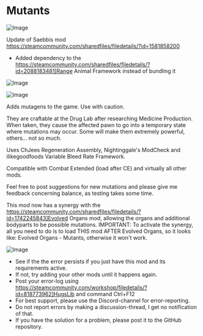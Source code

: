 # Mutants

![Image](https://i.imgur.com/buuPQel.png)

Update of Saebbis mod
https://steamcommunity.com/sharedfiles/filedetails/?id=1581858200

- Added dependency to the https://steamcommunity.com/sharedfiles/filedetails/?id=2088183481]Range Animal Framework instead of bundling it

![Image](https://i.imgur.com/pufA0kM.png)

	
![Image](https://i.imgur.com/Z4GOv8H.png)

Adds mutagens to the game. Use with caution.

They are craftable at the Drug Lab after researching Medicine Production.
When taken, they cause the affected pawn to go into a temporary state where mutations may occur.
Some will make them extremely powerful, others... not so much.

Uses ChJees Regeneration Assembly, Nightinggale's ModCheck and ilikegoodfoods Variable Bleed Rate Framework.

Compatible with Combat Extended (load after CE) and virtually all other mods.

Feel free to post suggestions for new mutations and please give me feedback concerning balance, as testing takes some time.

This mod now has a synergy with the https://steamcommunity.com/sharedfiles/filedetails/?id=1742245843]Evolved Organs mod, allowing the organs and additional bodyparts to be possible mutations.
IMPORTANT: To activate the synergy, all you need to do is to load THIS mod AFTER Evolved Organs, so it looks like: Evolved Organs - Mutants, otherwise it won't work.

![Image](https://i.imgur.com/PwoNOj4.png)



-  See if the the error persists if you just have this mod and its requirements active.
-  If not, try adding your other mods until it happens again.
-  Post your error-log using https://steamcommunity.com/workshop/filedetails/?id=818773962]HugsLib and command Ctrl+F12
-  For best support, please use the Discord-channel for error-reporting.
-  Do not report errors by making a discussion-thread, I get no notification of that.
-  If you have the solution for a problem, please post it to the GitHub repository.


